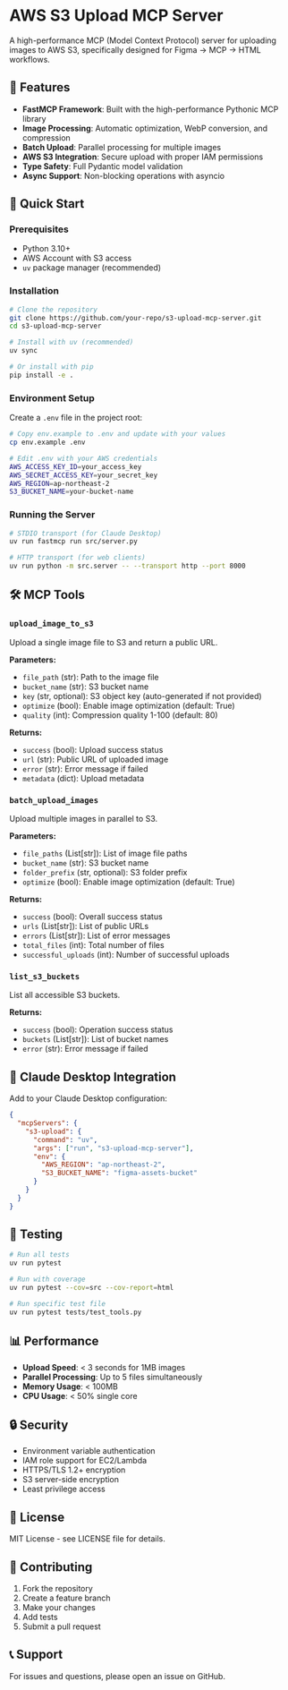# AWS S3 Upload MCP Server

A high-performance MCP (Model Context Protocol) server for uploading images to AWS S3, specifically designed for Figma → MCP → HTML workflows.

## 🎯 Features

- **FastMCP Framework**: Built with the high-performance Pythonic MCP library
- **Image Processing**: Automatic optimization, WebP conversion, and compression
- **Batch Upload**: Parallel processing for multiple images
- **AWS S3 Integration**: Secure upload with proper IAM permissions
- **Type Safety**: Full Pydantic model validation
- **Async Support**: Non-blocking operations with asyncio

## 🚀 Quick Start

### Prerequisites

- Python 3.10+
- AWS Account with S3 access
- `uv` package manager (recommended)

### Installation

```bash
# Clone the repository
git clone https://github.com/your-repo/s3-upload-mcp-server.git
cd s3-upload-mcp-server

# Install with uv (recommended)
uv sync

# Or install with pip
pip install -e .
```

### Environment Setup

Create a `.env` file in the project root:

```bash
# Copy env.example to .env and update with your values
cp env.example .env

# Edit .env with your AWS credentials
AWS_ACCESS_KEY_ID=your_access_key
AWS_SECRET_ACCESS_KEY=your_secret_key
AWS_REGION=ap-northeast-2
S3_BUCKET_NAME=your-bucket-name
```

### Running the Server

```bash
# STDIO transport (for Claude Desktop)
uv run fastmcp run src/server.py

# HTTP transport (for web clients)
uv run python -m src.server -- --transport http --port 8000
```

## 🛠️ MCP Tools

### `upload_image_to_s3`
Upload a single image file to S3 and return a public URL.

**Parameters:**
- `file_path` (str): Path to the image file
- `bucket_name` (str): S3 bucket name
- `key` (str, optional): S3 object key (auto-generated if not provided)
- `optimize` (bool): Enable image optimization (default: True)
- `quality` (int): Compression quality 1-100 (default: 80)

**Returns:**
- `success` (bool): Upload success status
- `url` (str): Public URL of uploaded image
- `error` (str): Error message if failed
- `metadata` (dict): Upload metadata

### `batch_upload_images`
Upload multiple images in parallel to S3.

**Parameters:**
- `file_paths` (List[str]): List of image file paths
- `bucket_name` (str): S3 bucket name
- `folder_prefix` (str, optional): S3 folder prefix
- `optimize` (bool): Enable image optimization (default: True)

**Returns:**
- `success` (bool): Overall success status
- `urls` (List[str]): List of public URLs
- `errors` (List[str]): List of error messages
- `total_files` (int): Total number of files
- `successful_uploads` (int): Number of successful uploads

### `list_s3_buckets`
List all accessible S3 buckets.

**Returns:**
- `success` (bool): Operation success status
- `buckets` (List[str]): List of bucket names
- `error` (str): Error message if failed

## 🔧 Claude Desktop Integration

Add to your Claude Desktop configuration:

```json
{
  "mcpServers": {
    "s3-upload": {
      "command": "uv",
      "args": ["run", "s3-upload-mcp-server"],
      "env": {
        "AWS_REGION": "ap-northeast-2",
        "S3_BUCKET_NAME": "figma-assets-bucket"
      }
    }
  }
}
```

## 🧪 Testing

```bash
# Run all tests
uv run pytest

# Run with coverage
uv run pytest --cov=src --cov-report=html

# Run specific test file
uv run pytest tests/test_tools.py
```

## 📊 Performance

- **Upload Speed**: < 3 seconds for 1MB images
- **Parallel Processing**: Up to 5 files simultaneously
- **Memory Usage**: < 100MB
- **CPU Usage**: < 50% single core

## 🔒 Security

- Environment variable authentication
- IAM role support for EC2/Lambda
- HTTPS/TLS 1.2+ encryption
- S3 server-side encryption
- Least privilege access

## 📝 License

MIT License - see LICENSE file for details.

## 🤝 Contributing

1. Fork the repository
2. Create a feature branch
3. Make your changes
4. Add tests
5. Submit a pull request

## 📞 Support

For issues and questions, please open an issue on GitHub.

